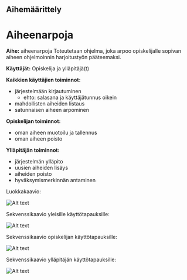 ## Aihemäärittely

# Aiheenarpoja

**Aihe:** aiheenarpoja
Toteutetaan ohjelma, joka arpoo opiskelijalle sopivan aiheen ohjelmoinnin harjoitustyön pääteemaksi. 

**Käyttäjät:** Opiskelija ja ylläpitäjä(t)

**Kaikkien käyttäjien toiminnot:**
* järjestelmään kirjautuminen
  * ehto: salasana ja käyttäjätunnus oikein
* mahdollisten aiheiden listaus
* satunnaisen aiheen arpominen

**Opiskelijan toiminnot:**
* oman aiheen muotoilu ja tallennus
* oman aiheen poisto

**Ylläpitäjän toiminnot:**
* järjestelmän ylläpito
* uusien aiheiden lisäys
* aiheiden poisto
* hyväksymismerkinnän antaminen

Luokkakaavio:

![Alt text](https://github.com/annettekemppi/helpotushotelli/blob/master/dokumentteerauskansio/Uusi_luokkakaavio.png)

Sekvenssikaavio yleisille käyttötapauksille:

![Alt text](https://github.com/annettekemppi/helpotushotelli/blob/master/dokumentteerauskansio/sekvenssikaavio1.png)

Sekvenssikaavio opiskelijan käyttötapauksille:

![Alt text](https://github.com/annettekemppi/helpotushotelli/blob/master/dokumentteerauskansio/sekvenssikaavio2.png)

Sekvenssikaavio ylläpitäjän käyttötapauksille:

![Alt text](https://github.com/annettekemppi/helpotushotelli/blob/master/dokumentteerauskansio/sekvenssikaavio3.png)
